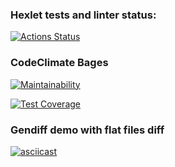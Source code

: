 ### Hexlet tests and linter status:
[![Actions Status](https://github.com/ShePlayedYou/frontend-project-46/actions/workflows/hexlet-check.yml/badge.svg)](https://github.com/ShePlayedYou/frontend-project-46/actions)

### CodeClimate Bages
[![Maintainability](https://api.codeclimate.com/v1/badges/5f0deb36fa43e48a5975/maintainability)](https://codeclimate.com/github/ShePlayedYou/frontend-project-46/maintainability)

[![Test Coverage](https://api.codeclimate.com/v1/badges/5f0deb36fa43e48a5975/test_coverage)](https://codeclimate.com/github/ShePlayedYou/frontend-project-46/test_coverage)

### Gendiff demo with flat files diff
[![asciicast](https://asciinema.org/a/xJtQ1qWJIwfylRJUv3pVzk57w.svg)](https://asciinema.org/a/xJtQ1qWJIwfylRJUv3pVzk57w)